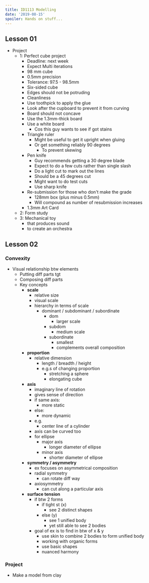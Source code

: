 ```yaml
---
title: ID1113 Modelling
date: '2019-08-15'
spoiler: Hands on stuff...
---
```


## Lesson 01

- Project
  - 1: Perfect cube project
    - Deadline: next week
    - Expect Multi iterations
    - 98 mm cube
    - 0.5mm precision
    - Tolerance: 97.5 - 98.5mm
    - Six-sided cube
    - Edges should not be potruding
    - Cleanliness
    - Use toothpick to apply the glue
    - Look after the cupboard to prevent it from curving
    - Board should not concave
    - Use the 1.3mm-thick board
    - Use a white board
      - Cos this guy wants to see if got stains
    - Triangle ruler
      - Might be useful to get it upright when gluing
      - Or get something reliably 90 degrees
        - To prevent skewing
    - Pen knife
      - Guy recommends getting a 30 degree blade
      - Expect to do a few cuts rather than single slash
      - Do a light cut to mark out the lines
      - Should be a 45 degrees cut
      - Might want to do test cuts
      - Use sharp knife
    - Re-submission for those who don't make the grade
      - 128mm box (plus minus 0.5mm)
      - Will compound as number of resubmission increases
    - 1.3mm Art Card
  - 2: Form study
  - 3: Mechanical toy
    - that produces sound
    - to create an orchestra

## Lesson 02

### Convexity

- Visual relationship btw elements
  - Putting diff parts tgt
  - Composing diff parts
  - Key concepts
    - **scale**
      - relative size
      - visual scale
      - hierarchy in terms of scale
        - dominant / subdominant / subordinate
          - dom
            - larger scale
          - subdom
            - medium scale
          - subordinate
            - smallest
            - complements overall composition
    - **proportion**
      - relative dimension
        - length / breadth / height
        - e.g.s of changing proportion
          - stretching a sphere
          - elongating cube
    - **axis**
      - imaginary line of rotation
      - gives sense of direction
      - if same axis:
        - more static
      - else:
        - more dynamic
      - e.g.
        - center line of a cylinder
      - axis can be curved too
      - for ellipse
        - major axis
          - longer diameter of ellipse
        - minor axis
          - shorter diameter of ellipse
    - **symmetry / asymmetry**
      - ex focuses on asymmetrical composition
      - radial symmetry
        - can rotate diff way
      - axiosymmetry
        - can cut along a particular axis
    - **surface tension**
      - if btw 2 forms
        - if tight st (x)
          - see 2 distinct shapes
        - else (y)
          - see 1 unified body
          - yet still able to see 2 bodies
      - goal of ex is to find in btw of x & y
        - use skin to combine 2 bodies to form unified body
        - working with organic forms
        - use basic shapes
        - nuanced harmony


### Project

- Make a model from clay